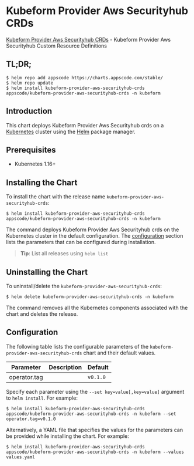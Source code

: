 # Kubeform Provider Aws Securityhub CRDs

[Kubeform Provider Aws Securityhub CRDs](https://github.com/kubeform) - Kubeform Provider Aws Securityhub Custom Resource Definitions

## TL;DR;

```console
$ helm repo add appscode https://charts.appscode.com/stable/
$ helm repo update
$ helm install kubeform-provider-aws-securityhub-crds appscode/kubeform-provider-aws-securityhub-crds -n kubeform
```

## Introduction

This chart deploys Kubeform Provider Aws Securityhub crds on a [Kubernetes](http://kubernetes.io) cluster using the [Helm](https://helm.sh) package manager.

## Prerequisites

- Kubernetes 1.16+

## Installing the Chart

To install the chart with the release name `kubeform-provider-aws-securityhub-crds`:

```console
$ helm install kubeform-provider-aws-securityhub-crds appscode/kubeform-provider-aws-securityhub-crds -n kubeform
```

The command deploys Kubeform Provider Aws Securityhub crds on the Kubernetes cluster in the default configuration. The [configuration](#configuration) section lists the parameters that can be configured during installation.

> **Tip**: List all releases using `helm list`

## Uninstalling the Chart

To uninstall/delete the `kubeform-provider-aws-securityhub-crds`:

```console
$ helm delete kubeform-provider-aws-securityhub-crds -n kubeform
```

The command removes all the Kubernetes components associated with the chart and deletes the release.

## Configuration

The following table lists the configurable parameters of the `kubeform-provider-aws-securityhub-crds` chart and their default values.

|  Parameter   | Description | Default  |
|--------------|-------------|----------|
| operator.tag |             | `v0.1.0` |


Specify each parameter using the `--set key=value[,key=value]` argument to `helm install`. For example:

```console
$ helm install kubeform-provider-aws-securityhub-crds appscode/kubeform-provider-aws-securityhub-crds -n kubeform --set operator.tag=v0.1.0
```

Alternatively, a YAML file that specifies the values for the parameters can be provided while
installing the chart. For example:

```console
$ helm install kubeform-provider-aws-securityhub-crds appscode/kubeform-provider-aws-securityhub-crds -n kubeform --values values.yaml
```
